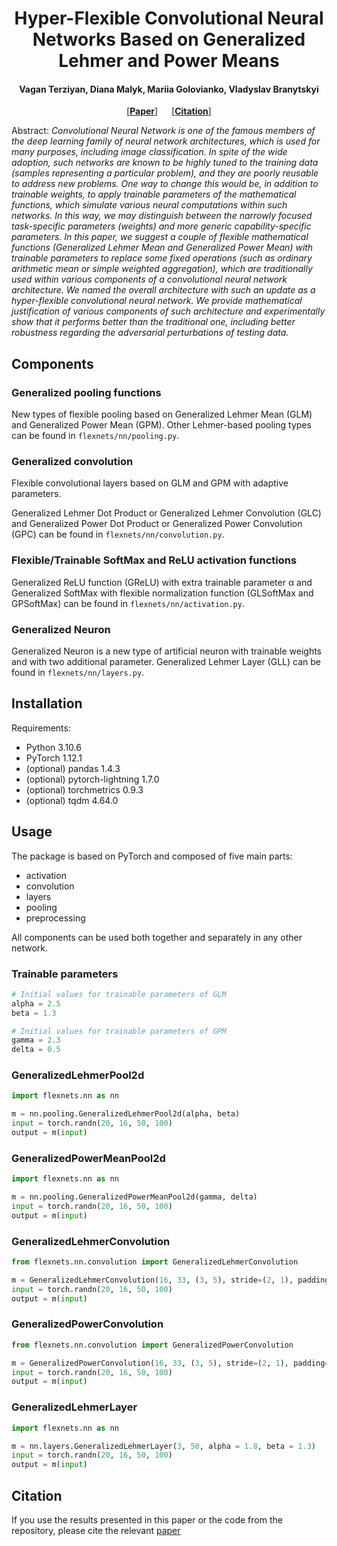 <h1 align="center">Hyper-Flexible Convolutional Neural Networks Based on Generalized Lehmer and Power Means</h1>

<h4 align="center">Vagan Terziyan, Diana Malyk, Mariia Golovianko, Vladyslav Branytskyi</h4>


<p align="center"> [<b><a href="">Paper</a></b>] &emsp; [<b><a href="#citation">Citation</a></b>] </p>

Abstract: *Convolutional Neural Network is one of the famous members of the deep
learning family of neural network architectures, which is used for many purposes,
including image classification. In spite of the wide adoption, such networks are known
to be highly tuned to the training data (samples representing a particular problem), and
they are poorly reusable to address new problems. One way to change this would be,
in addition to trainable weights, to apply trainable parameters of the mathematical
functions, which simulate various neural computations within such networks. In this
way, we may distinguish between the narrowly focused task-specific parameters
(weights) and more generic capability-specific parameters. In this paper, we suggest a
couple of flexible mathematical functions (Generalized Lehmer Mean and Generalized
Power Mean) with trainable parameters to replace some fixed operations (such as
ordinary arithmetic mean or simple weighted aggregation), which are traditionally used
within various components of a convolutional neural network architecture. We named
the overall architecture with such an update as a hyper-flexible convolutional neural
network. We provide mathematical justification of various components of such
architecture and experimentally show that it performs better than the traditional one,
including better robustness regarding the adversarial perturbations of testing data.*

## Components

### Generalized pooling functions
New types of flexible pooling based on Generalized Lehmer Mean (GLM) and Generalized Power Mean (GPM). Other Lehmer-based pooling types can be found in `flexnets/nn/pooling.py`.

### Generalized convolution
Flexible convolutional layers based on GLM and GPM with adaptive parameters.

Generalized Lehmer Dot Product or Generalized Lehmer Convolution (GLC) and Generalized Power Dot Product or Generalized Power Convolution (GPC) can be found in `flexnets/nn/convolution.py`.

### Flexible/Trainable SoftMax and ReLU activation functions
Generalized ReLU function (GReLU) with extra trainable parameter α and Generalized SoftMax with flexible normalization function (GLSoftMax and GPSoftMax) can be found in `flexnets/nn/activation.py`.

### Generalized Neuron
Generalized Neuron is a new type of artificial neuron with trainable weights and with two additional parameter. Generalized Lehmer Layer (GLL) can be found in `flexnets/nn/layers.py`.

## Installation
Requirements:

- Python 3.10.6
- PyTorch 1.12.1
- (optional) pandas 1.4.3
- (optional) pytorch-lightning 1.7.0
- (optional) torchmetrics 0.9.3
- (optional) tqdm 4.64.0

## Usage
The package is based on PyTorch and composed of five main parts:
- activation
- convolution
- layers
- pooling
- preprocessing

All components can be used both together and separately in any other network.

### Trainable parameters
```python
# Initial values for trainable parameters of GLM
alpha = 2.5
beta = 1.3

# Initial values for trainable parameters of GPM
gamma = 2.3
delta = 0.5
```
### GeneralizedLehmerPool2d
```python
import flexnets.nn as nn

m = nn.pooling.GeneralizedLehmerPool2d(alpha, beta)
input = torch.randn(20, 16, 50, 100)
output = m(input)
```

### GeneralizedPowerMeanPool2d
```python
import flexnets.nn as nn

m = nn.pooling.GeneralizedPowerMeanPool2d(gamma, delta)
input = torch.randn(20, 16, 50, 100)
output = m(input)
```

### GeneralizedLehmerConvolution
```python
from flexnets.nn.convolution import GeneralizedLehmerConvolution

m = GeneralizedLehmerConvolution(16, 33, (3, 5), stride=(2, 1), padding=(4, 2), dilation=(3, 1), alpha = 1.5, beta = 1.3)
input = torch.randn(20, 16, 50, 100)
output = m(input)
```

### GeneralizedPowerConvolution
```python
from flexnets.nn.convolution import GeneralizedPowerConvolution

m = GeneralizedPowerConvolution(16, 33, (3, 5), stride=(2, 1), padding=(4, 2), dilation=(3, 1), gamma = 1.5, delta = 1.3)
input = torch.randn(20, 16, 50, 100)
output = m(input)
```

### GeneralizedLehmerLayer
```python
import flexnets.nn as nn

m = nn.layers.GeneralizedLehmerLayer(3, 50, alpha = 1.8, beta = 1.3)
input = torch.randn(20, 16, 50, 100)
output = m(input)
```

## Citation
If you use the results presented in this paper or the code from the repository, please cite the relevant [paper]()